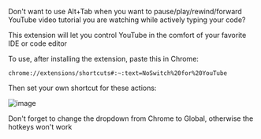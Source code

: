 Don't want to use Alt+Tab when you want to pause/play/rewind/forward YouTube video tutorial you are watching while actively typing your code?

This extension will let you control YouTube in the comfort of your favorite IDE or code editor

To use, after installing the extension, paste this in Chrome:

```
chrome://extensions/shortcuts#:~:text=NoSwitch%20for%20YouTube
```

Then set your own shortcut for these actions:

![image](https://github.com/ienablemuch/chrome-extension--no-switch-for-youtube/assets/51402350/4fee70fd-2cca-4bed-a220-9ea0c2c480e2)

Don't forget to change the dropdown from Chrome to Global, otherwise the hotkeys won't work
